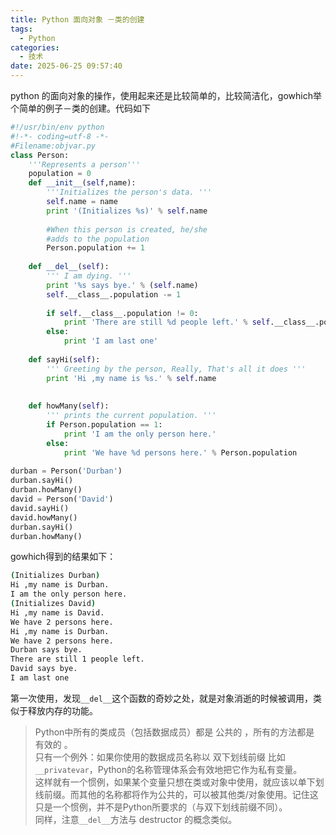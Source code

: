 ```yaml
---
title: Python 面向对象 －类的创建
tags:
  - Python
categories:
  - 技术
date: 2025-06-25 09:57:40
---
```


python 的面向对象的操作，使用起来还是比较简单的，比较简洁化，gowhich举个简单的例子－类的创建。代码如下

```python
#!/usr/bin/env python
#!-*- coding=utf-8 -*-
#Filename:objvar.py
class Person:
    '''Represents a person'''
    population = 0
    def __init__(self,name):
        '''Initializes the person's data. '''
        self.name = name
        print '(Initializes %s)' % self.name
        
        #When this person is created, he/she
        #adds to the population
        Person.population += 1
        
    def __del__(self):
        ''' I am dying. '''
        print '%s says bye.' % (self.name)
        self.__class__.population -= 1
        
        if self.__class__.population != 0:
            print 'There are still %d people left.' % self.__class__.population
        else:
            print 'I am last one'
            
    def sayHi(self):
        ''' Greeting by the person, Really, That's all it does '''
        print 'Hi ,my name is %s.' % self.name
        
        
    def howMany(self):
        ''' prints the current population. '''
        if Person.population == 1:
            print 'I am the only person here.'
        else:
            print 'We have %d persons here.' % Person.population
            
durban = Person('Durban')
durban.sayHi()
durban.howMany()
david = Person('David')
david.sayHi()
david.howMany()
durban.sayHi()
durban.howMany()
```

gowhich得到的结果如下：

```bash
(Initializes Durban)
Hi ,my name is Durban.
I am the only person here.
(Initializes David)
Hi ,my name is David.
We have 2 persons here.
Hi ,my name is Durban.
We have 2 persons here.
Durban says bye.
There are still 1 people left.
David says bye.
I am last one
```

第一次使用，发现`__del__`这个函数的奇妙之处，就是对象消逝的时候被调用，类似于释放内存的功能。

> Python中所有的类成员（包括数据成员）都是 公共的 ，所有的方法都是 有效的 。  
> 只有一个例外：如果你使用的数据成员名称以 双下划线前缀 比如`__privatevar`，Python的名称管理体系会有效地把它作为私有变量。  
> 这样就有一个惯例，如果某个变量只想在类或对象中使用，就应该以单下划线前缀。而其他的名称都将作为公共的，可以被其他类/对象使用。记住这只是一个惯例，并不是Python所要求的（与双下划线前缀不同）。  
> 同样，注意`__del__`方法与 destructor 的概念类似。

